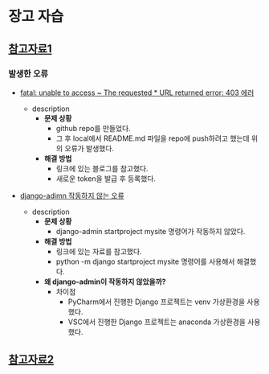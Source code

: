 # 장고 자습
## [참고자료1](https://docs.djangoproject.com/en/4.2/intro/tutorial01/)
### 발생한 오류
* [fatal: unable to access ~ The requested * URL returned error: 403 에러](https://velog.io/@jiumn/github-error-unable-to-access)
    - description
        - **문제 상황**
            - github repo를 만들었다. 
            - 그 후 local에서 README.md 파일을 repo에 push하려고 했는데 위의 오류가 발생했다.
        - **해결 방법**
            - 링크에 있는 블로그를 참고했다.
            - 새로운 token을 발급 후 등록했다.

* [django-adimn 작동하지 않는 오류](https://docs.djangoproject.com/en/4.2/faq/troubleshooting/#troubleshooting-django-admin)
    - description
        - **문제 상황**
            - django-admin startproject mysite 명령어가 작동하지 않았다.
        - **해결 방법**
            - 링크에 있는 자료를 참고했다.
            - python -m django startproject mysite 명령어를 사용해서 해결했다.
        - **왜 django-admin이 작동하지 않았을까?**    
            - 차이점
                - PyCharm에서 진행한 Django 프로젝트는 venv 가상환경을 사용했다.
                - VSC에서 진행한 Django 프로젝트는 anaconda 가상환경을 사용했다.

## [참고자료2](https://docs.djangoproject.com/en/4.2/intro/tutorial02/)
